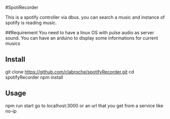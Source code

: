#SpotiRecorder

This is a spotify controller via dbus. 
you can search a music and instance of spotify is reading music. 

##Requirement
You need to have a linux OS with pulse audio as server sound. 
You can have an arduino to display some informations for current musics 

## Install

git clone https://github.com/clabroche/spotifyRecorder.git
cd spotifyRecorder
npm install 

## Usage 

npm run start 
go to localhost:3000
or an url that you get from a service like no-ip

